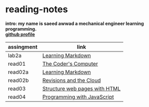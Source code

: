 # reading-notes
**intro: my name is saeed awwad a mechanical engineer learning programming.**  
**[github profile](https://github.com/awwadsaeed)**

| assingment     | link                                      |
| ---------------| ------------------------------------------|
| lab2a          | [Learning Markdown](lab2a.md)             |
| read01         | [The Coder's Computer](read01.md)         |
| read02a        | [Learning Markdown](read02a.md)           |
| read02b        | [Revisions and the Cloud](read02b.md)     |
| read03         | [Structure web pages with HTML](read03.md)|
| read04         | [Programming with JavaScript](read04.md)  |